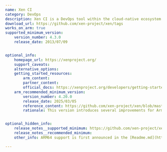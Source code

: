 ```yaml
---
name: Xen CI
category: DevOps
description: Xen CI is a DevOps tool within the cloud-native ecosystem that automates the building, testing, and validation of the Xen Project's codebase.
download_url: https://github.com/xen-project/xen/tags
works_on_arm: true
supported_minimum_version:
    version_number: 4.3.0
    release_date: 2013/07/09


optional_info:
    homepage_url: https://xenproject.org/
    support_caveats:
    alternative_options: 
    getting_started_resources:
        arm_content: 
        partner_content: 
        official_docs: https://xenproject.org/developers/getting-started-devs/
    arm_recommended_minimum_version:
        version_number: 4.20.0
        release_date: 2025/03/05
        reference_content: https://github.com/xen-project/xen/blob/master/CHANGELOG.md#4200---2025-03-05
        rationale: This version introduces several improvements for Arm platforms, particularly enhancing FF-A (Firmware Framework for Arm) support by adding indirect message handling, RXTX buffer transmission to the SPMC, and fixes for version negotiation and partition info retrieval. Experimental support for Armv8-R architecture has been added, along with support for the NXP S32G3 processor family and the LINFlexD UART driver. Additionally, SCMI requests over SMC using Shared Memory can now be forwarded to EL3 firmware when originating from hardware domains. The update also enables CONFIG_UBSAN in GitLab CI for Arm64 and other architectures, and introduces support for LLC (Last Level Cache) coloring to improve cache partitioning control on supported hardware.


optional_hidden_info:
    release_notes__supported_minimum: https://github.com/xen-project/xen/tree/RELEASE-4.3.0
    release_notes__recommended_minimum:
    other_info: ARM64 support is first announced in the [Readme.md](https://github.com/xen-project/xen/blob/RELEASE-4.3.0/README) in version 4.3.0.

---
```

